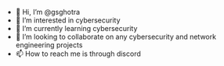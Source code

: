 - 👋 Hi, I’m @gsghotra
- 👀 I’m interested in cybersecurity
- 🌱 I’m currently learning cybersecurity
- 💞️ I’m looking to collaborate on any cybersecurity and network engineering projects 
- 📫 How to reach me is through discord

<!---
gsghotra/gsghotra is a ✨ special ✨ repository because its `README.md` (this file) appears on your GitHub profile.
You can click the Preview link to take a look at your changes.
--->

